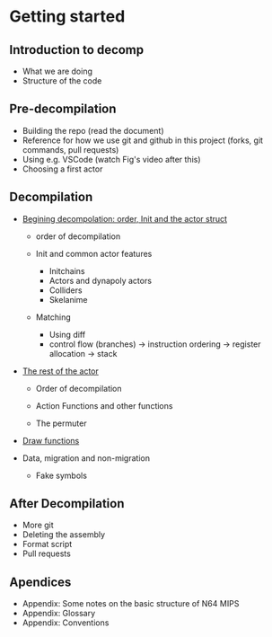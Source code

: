 # Getting started

## Introduction to decomp
- What we are doing
- Structure of the code

## Pre-decompilation
- Building the repo (read the document)
- Reference for how we use git and github in this project (forks, git commands, pull requests)
- Using e.g. VSCode (watch Fig's video after this)
- Choosing a first actor

## Decompilation

- [Begining decompolation: order, Init and the actor struct](beginning_decomp.md)
	- order of decompilation
	- Init and common actor features
		- Initchains
		- Actors and dynapoly actors
		- Colliders
		- Skelanime
	
	- Matching
		- Using diff
		- control flow (branches) -> instruction ordering -> register allocation -> stack

- [The rest of the actor](other_functions.md)
    - Order of decompilation
    - Action Functions and other functions

	- The permuter

- [Draw functions](draw_functions.md)

- Data, migration and non-migration
	- Fake symbols



## After Decompilation
- More git
- Deleting the assembly
- Format script
- Pull requests

## Apendices
- Appendix: Some notes on the basic structure of N64 MIPS
- Appendix: Glossary
- Appendix: Conventions

